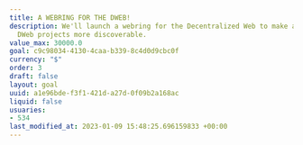 ```yaml
---
title: A WEBRING FOR THE DWEB!
description: We'll launch a webring for the Decentralized Web to make allied web and
  DWeb projects more discoverable.
value_max: 30000.0
goal: c9c98034-4130-4caa-b339-8c4d0d9cbc0f
currency: "$"
order: 3
draft: false
layout: goal
uuid: a1e96bde-f3f1-421d-a27d-0f09b2a168ac
liquid: false
usuaries:
- 534
last_modified_at: 2023-01-09 15:48:25.696159833 +00:00
---
```


